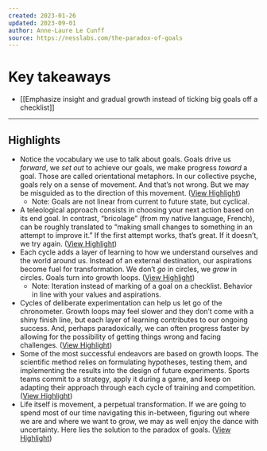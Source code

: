 ```yaml
---
created: 2023-01-26
updated: 2023-09-01
author: Anne-Laure Le Cunff
source: https://nesslabs.com/the-paradox-of-goals
---
```

# Key takeaways
- [[Emphasize insight and gradual growth instead of ticking big goals off a checklist]]

---

## Highlights
- Notice the vocabulary we use to talk about goals. Goals drive us *forward*, we *set out* to achieve our goals, we make progress *toward* a goal. Those are called orientational metaphors. In our collective psyche, goals rely on a sense of movement. And that’s not wrong. But we may be misguided as to the direction of this movement. ([View Highlight](https://read.readwise.io/read/01gqppcegh9f1wyr7m9wn186jm))
    - Note: Goals are not linear from current to future state, but cyclical.
- A teleological approach consists in choosing your next action based on its end goal. In contrast, “bricolage” (from my native language, French), can be roughly translated to “making small changes to something in an attempt to improve it.” If the first attempt works, that’s great. If it doesn’t, we try again. ([View Highlight](https://read.readwise.io/read/01gqppfnm0095m4vhaap7s9qsg))
- Each cycle adds a layer of learning to how we understand ourselves and the world around us. Instead of an external destination, our aspirations become fuel for transformation. We don’t *go* in circles, we *grow* in circles. Goals turn into growth loops. ([View Highlight](https://read.readwise.io/read/01gqppghb42gkjjcx6kpa5a4nq))
    - Note: Iteration instead of marking of a goal on a checklist. Behavior in line with your values and aspirations.
- Cycles of deliberate experimentation can help us let go of the chronometer. Growth loops may feel slower and they don’t come with a shiny finish line, but each layer of learning contributes to our ongoing success. And, perhaps paradoxically, we can often progress faster by allowing for the possibility of getting things wrong and facing challenges. ([View Highlight](https://read.readwise.io/read/01gqppm9rz4endyb7f6a9753g2))
- Some of the most successful endeavors are based on growth loops. The scientific method relies on formulating hypotheses, testing them, and implementing the results into the design of future experiments. Sports teams commit to a strategy, apply it during a game, and keep on adapting their approach through each cycle of training and competition. ([View Highlight](https://read.readwise.io/read/01gqppmn22e7z8b9m18ey62mnk))
- Life itself is movement, a perpetual transformation. If we are going to spend most of our time navigating this in-between, figuring out where we are and where we want to grow, we may as well enjoy the dance with uncertainty. Here lies the solution to the paradox of goals. ([View Highlight](https://read.readwise.io/read/01gqppqtgjb4y4evnbevw896kc))
